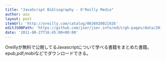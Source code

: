 ```yaml
---
title: "JavaScript Bibliography - O'Reilly Media"
author: azu
layout: post
itemUrl: 'http://oreilly.com/catalog/0636920021926'
editJSONPath: 'https://github.com/jser/jser.info/edit/gh-pages/data/2011/08/index.json'
date: '2011-08-27T16:45:00+00:00'
---
```

Oreillyが無料で公開してるJavascriptについて学べる書籍をまとめた書籍。
epub,pdf,mobiなどでダウンロードできる。

